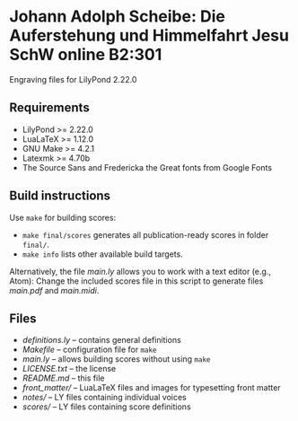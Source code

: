 # Johann Adolph Scheibe: Die Auferstehung und Himmelfahrt Jesu SchW online B2:301

Engraving files for LilyPond 2.22.0


## Requirements

* LilyPond >= 2.22.0
* LuaLaTeX >= 1.12.0
* GNU Make >= 4.2.1
* Latexmk >= 4.70b
* The Source Sans and Fredericka the Great fonts from Google Fonts


## Build instructions

Use `make` for building scores:
* `make final/scores` generates all publication-ready scores in folder `final/`.
* `make info` lists other available build targets.

Alternatively, the file *main.ly* allows you to work with a text editor (e.g., Atom):
Change the included scores file in this script to generate files *main.pdf* and *main.midi*.


## Files

* *definitions.ly* – contains general definitions
* *Makefile* – configuration file for `make`
* *main.ly* – allows building scores without using `make`
* *LICENSE.txt* – the license
* *README.md* – this file
* *front_matter/* – LuaLaTeX files and images for typesetting front matter
* *notes/* – LY files containing individual voices
* *scores/* – LY files containing score definitions
